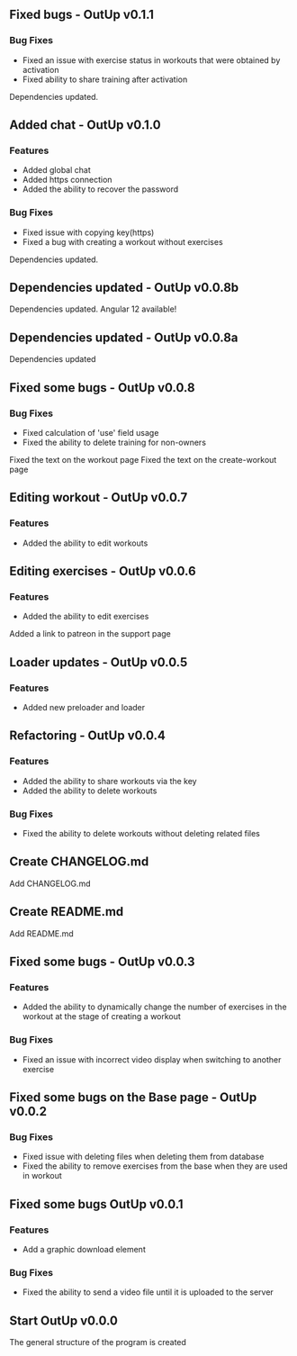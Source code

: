 ## Fixed bugs - OutUp v0.1.1

### Bug Fixes
* Fixed an issue with exercise status in workouts that were obtained by activation
* Fixed ability to share training after activation

Dependencies updated.

## Added chat - OutUp v0.1.0

### Features
* Added global chat
* Added https connection
* Added the ability to recover the password

### Bug Fixes
* Fixed issue with copying key(https)
* Fixed a bug with creating a workout without exercises

Dependencies updated.

## Dependencies updated - OutUp v0.0.8b

Dependencies updated. Angular 12 available!

## Dependencies updated - OutUp v0.0.8a

Dependencies updated

## Fixed some bugs - OutUp v0.0.8
### Bug Fixes
* Fixed calculation of 'use' field usage
* Fixed the ability to delete training for non-owners

Fixed the text on the workout page
Fixed the text on the create-workout page

## Editing workout - OutUp v0.0.7
### Features
* Added the ability to edit workouts

## Editing exercises - OutUp v0.0.6
### Features
* Added the ability to edit exercises

Added a link to patreon in the support page

## Loader updates - OutUp v0.0.5
### Features
* Added new preloader and loader

## Refactoring - OutUp v0.0.4
### Features
* Added the ability to share workouts via the key
* Added the ability to delete workouts

### Bug Fixes
* Fixed the ability to delete workouts without deleting related files

## Create CHANGELOG.md
Add CHANGELOG.md

## Create README.md
Add README.md

## Fixed some bugs - OutUp v0.0.3
### Features
* Added the ability to dynamically change the number of exercises in the workout at the stage of creating a workout

### Bug Fixes
* Fixed an issue with incorrect video display when switching to another exercise

## Fixed some bugs on the Base page - OutUp v0.0.2
### Bug Fixes
* Fixed issue with deleting files when deleting them from database
* Fixed the ability to remove exercises from the base when they are used in workout

## Fixed some bugs OutUp v0.0.1
### Features
* Add a graphic download element

### Bug Fixes
* Fixed the ability to send a video file until it is uploaded to the server

## Start OutUp v0.0.0
The general structure of the program is created
